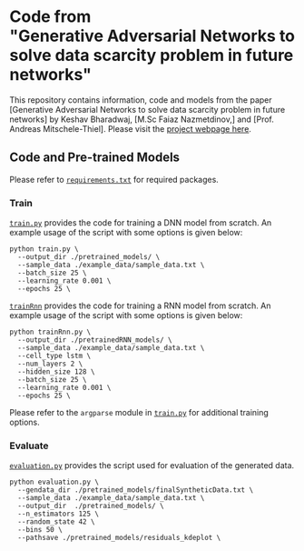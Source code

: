 
# Code from <br>"Generative Adversarial Networks to solve data scarcity problem in future networks"

This repository contains information, code and models from the paper [Generative Adversarial Networks to solve data scarcity problem in future networks] by Keshav Bharadwaj, [M.Sc Faiaz Nazmetdinov,] and [Prof. Andreas Mitschele-Thiel]. Please visit the [project webpage here](https://github.com/Keshav-Bharadwaj/DeepFreq/). 

## Code and Pre-trained Models

Please refer to [`requirements.txt`](requirements.txt) for required packages. 

### Train

[`train.py`](train.py) provides the code for training a DNN model from scratch. An example usage of the script with some options is given below:

```shell
python train.py \
  --output_dir ./pretrained_models/ \
  --sample_data ./example_data/sample_data.txt \
  --batch_size 25 \
  --learning_rate 0.001 \
  --epochs 25 \ 
```


[`trainRnn`](trainRnn.py) provides the code for training a RNN model from scratch. An example usage of the script with some options is given below:

```shell
python trainRnn.py \
  --output_dir ./pretrainedRNN_models/ \
  --sample_data ./example_data/sample_data.txt \
  --cell_type lstm \
  --num_layers 2 \
  --hidden_size 128 \
  --batch_size 25 \
  --learning_rate 0.001 \
  --epochs 25 \
```

Please refer to the `argparse` module in [`train.py`](train.py) for additional training options.


### Evaluate

[`evaluation.py`](test.py) provides the script used for evaluation of the generated data.


```shell
python evaluation.py \
  --gendata_dir ./pretrained_models/finalSyntheticData.txt \
  --sample_data ./example_data/sample_data.txt \
  --output_dir  ./pretrained_models/ \
  --n_estimators 125 \
  --random_state 42 \
  --bins 50 \
  --pathsave ./pretrained_models/residuals_kdeplot \
```

